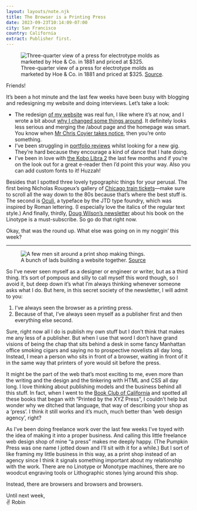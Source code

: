 ```yaml
---
layout: layouts/note.njk
title: The Browser is a Printing Press
date: 2023-09-23T10:14:09-07:00
city: San Francisco
country: California
extract: Publisher first.
---
```


<figure>
  <img alt="Three-quarter view of a press for electrotype molds as marketed by Hoe & Co. in 1881 and priced at $325." src="https://buttondown.imgix.net/images/4911c11a-4f75-40a4-8520-acfda19149da.jpg?w=960&fit=max">
<figcaption>Three-quarter view of a press for electrotype molds as marketed by Hoe & Co. in 1881 and priced at $325. <a href="https://www.oldbookillustrations.com/illustrations/press-electrotype-moulds/">Source</a>.</figcaption>
</figure>

Friends! 

It’s been a hot minute and the last few weeks have been busy with blogging and redesigning my website and doing interviews. Let’s take a look:

- The redesign [of my website](https://robinrendle.com/) was real fun, I like where it’s at now, and I wrote a bit about [why I changed some things around](https://robinrendle.com/notes/v13/). It definitely looks less serious and merging the /about page and the homepage was smart. You know when [Mr Chris Coyier takes notice](https://chriscoyier.net/2023/09/18/site-realign/), then you’re onto something.
- I’ve been struggling in [portfolio reviews](https://robinrendle.com/notes/meh/) whilst looking for a new gig. They’re hard because they encourage a kind of dance that I hate doing. 
- I’ve been in love with [the Kobo Libra 2](https://robinrendle.com/notes/kobo-libra-2/) the last few months and if you’re on the look out for a great e-reader then I’d point this your way. Also you can add custom fonts to it! Huzzah!

Besides that I spotted three lovely typographic things for your perusal. The first being Nicholas Rougeux’s gallery of [Chicago train tickets](https://www.c82.net/metratickets/)—make sure to scroll all the way down to the 80s because that’s where the best stuff is. The second is [Oculi](https://jtdtype.com/typeface/Oculi), a typeface by the JTD type foundry, which was inspired by Roman lettering. (I especially love the italics of the regular text style.) And finally, thirdly, [Doug Wilson’s newsletter](https://buttondown.email/linotypebook/archive/lbp-issue-no-5-digging-through-a-morgue/) about his book on the Linotype is a must-subscribe. So go do that right now.

Okay, that was the round up. What else was going on in my noggin’ this week?

---

<figure>
<img alt="A few men sit around a print shop making things." src="https://buttondown.imgix.net/images/93f2aa88-c29a-447e-bfe6-ce88b8a8063e.jpg?w=960&fit=max" />
<figcaption>A bunch of lads building a website together. <a href="https://www.oldbookillustrations.com/illustrations/dickinson-lorenz-machines/">Source</a></figcaption>
</figure>

So I’ve never seen myself as a designer or engineer or writer, but as a third thing. It’s sort of pompous and silly to call myself this word though, so I avoid it, but deep down it’s what I’m always thinking whenever someone asks what I do. But here, in this secret society of the newsletter, I will admit to you: 

1. I’ve always seen the browser as a printing press. 
2. Because of that, I’ve always seen myself as a publisher first and then everything else second.

Sure, right now all I do is publish my own stuff but I don’t think that makes me any less of a publisher. But when I use that word I don’t have grand visions of being the chap that sits behind a desk in some fancy Manhattan office smoking cigars and saying no to prospective novelists all day long. Instead, I mean a person who sits in front of a browser, waiting in front of it in the same way that printers of yore would sit before the press. 

It might be the part of the web that’s most exciting to me, even more than the writing and the design and the tinkering with HTML and CSS all day long. I love thinking about publishing models and the business behind all this stuff. In fact, when I went to the [Book Club of California](https://robinrendle.com/newsletter/the-book-club-of-california/) and spotted all these books that began with “Printed by the XYZ Press”, I couldn’t help but wonder why we ditched that language, that way of describing your shop as a ‘press’. I think it still works and it’s much, much better than ‘web design agency’, right?

As I’ve been doing freelance work over the last few weeks I’ve toyed with the idea of making it into a proper business. And calling this little freelance web design shop of mine “a press” makes me deeply happy. (The Pumpkin Press was one name I jotted down and I’ll sit with it for a while.) But I sort of like framing my little business in this way, as a print shop instead of an agency since I think it signals something important about my relationship with the work. There are no Linotype or Monotype machines, there are no woodcut engraving tools or Lithographic stones lying around this shop. 

Instead, there are browsers and browsers and browsers.

Until next week, <br/>
✌️ Robin





